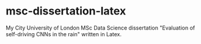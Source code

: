 # msc-dissertation-latex
My City University of London MSc Data Science dissertation "Evaluation of self-driving CNNs in the rain" written in Latex.
